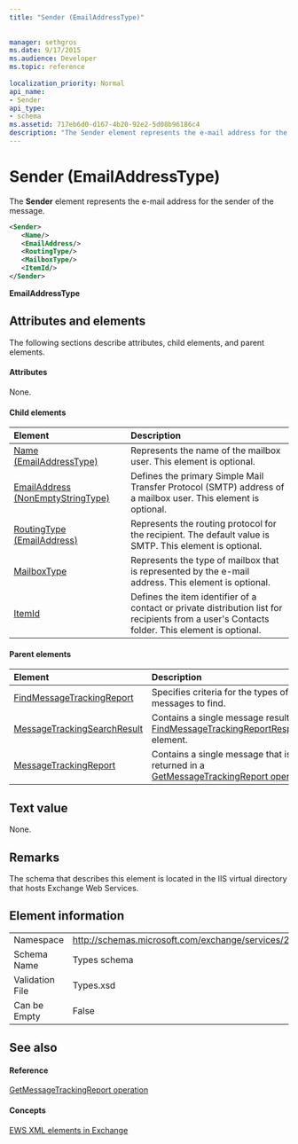 ```yaml
---
title: "Sender (EmailAddressType)"
 
 
manager: sethgros
ms.date: 9/17/2015
ms.audience: Developer
ms.topic: reference
 
localization_priority: Normal
api_name:
- Sender
api_type:
- schema
ms.assetid: 717eb6d0-d167-4b20-92e2-5d08b96186c4
description: "The Sender element represents the e-mail address for the sender of the message."
---
```


# Sender (EmailAddressType)

The **Sender** element represents the e-mail address for the sender of the message. 
  
```XML
<Sender>
   <Name/>
   <EmailAddress/>
   <RoutingType/>
   <MailboxType/>
   <ItemId/>
</Sender>
```

 **EmailAddressType**
## Attributes and elements

The following sections describe attributes, child elements, and parent elements.
  
#### Attributes

None.
  
#### Child elements

|**Element**|**Description**|
|:-----|:-----|
|[Name (EmailAddressType)](name-emailaddresstype.md) <br/> |Represents the name of the mailbox user. This element is optional.  <br/> |
|[EmailAddress (NonEmptyStringType)](emailaddress-nonemptystringtype.md) <br/> |Defines the primary Simple Mail Transfer Protocol (SMTP) address of a mailbox user. This element is optional.  <br/> |
|[RoutingType (EmailAddress)](routingtype-emailaddress.md) <br/> |Represents the routing protocol for the recipient. The default value is SMTP. This element is optional.  <br/> |
|[MailboxType](mailboxtype.md) <br/> |Represents the type of mailbox that is represented by the e-mail address. This element is optional.  <br/> |
|[ItemId](itemid.md) <br/> |Defines the item identifier of a contact or private distribution list for recipients from a user's Contacts folder. This element is optional.  <br/> |
   
#### Parent elements

|**Element**|**Description**|
|:-----|:-----|
|[FindMessageTrackingReport](findmessagetrackingreport.md) <br/> |Specifies criteria for the types of messages to find.  <br/> |
|[MessageTrackingSearchResult](messagetrackingsearchresult.md) <br/> |Contains a single message result for a [FindMessageTrackingReportResponse](findmessagetrackingreportresponse.md) element.  <br/> |
|[MessageTrackingReport](messagetrackingreport.md) <br/> |Contains a single message that is returned in a [GetMessageTrackingReport operation](getmessagetrackingreport-operation.md).  <br/> |
   
## Text value

None.
  
## Remarks

The schema that describes this element is located in the IIS virtual directory that hosts Exchange Web Services.
  
## Element information

|||
|:-----|:-----|
|Namespace  <br/> |http://schemas.microsoft.com/exchange/services/2006/types  <br/> |
|Schema Name  <br/> |Types schema  <br/> |
|Validation File  <br/> |Types.xsd  <br/> |
|Can be Empty  <br/> |False  <br/> |
   
## See also

#### Reference

[GetMessageTrackingReport operation](getmessagetrackingreport-operation.md)
#### Concepts

[EWS XML elements in Exchange](ews-xml-elements-in-exchange.md)

